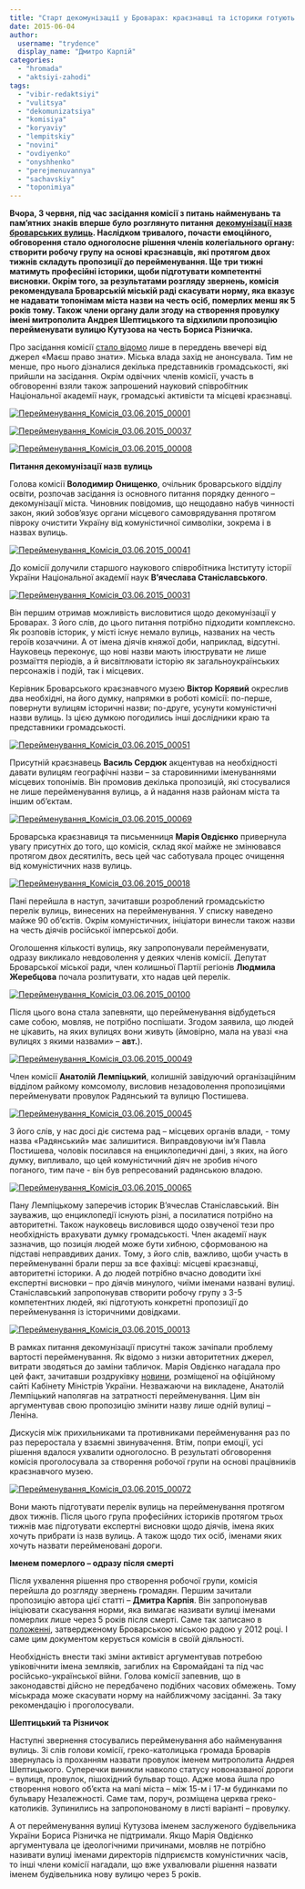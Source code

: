 ```yaml
---
title: "Старт декомунізації у Броварах: краєзнавці та історики готують пропозиції щодо перейменування вулиць"
date: 2015-06-04
author: 
  username: "trydence"
  display_name: "Дмитро Карпій"
categories: 
  - "hromada"
  - "aktsiyi-zahodi"
tags: 
  - "vibir-redaktsiyi"
  - "vulitsya"
  - "dekomunizatsiya"
  - "komisiya"
  - "koryaviy"
  - "lempitskiy"
  - "novini"
  - "ovdiyenko"
  - "onyshhenko"
  - "perejmenuvannya"
  - "sachavskiy"
  - "toponimiya"
---
```


**Вчора, 3 червня, під час засідання комісії з питань найменувань та пам’ятних знаків вперше було розглянуто питання** [**декомунізації назв броварських вулиць**](https://mpz.brovary.org/skilki-koshtuvatime-brovartsyam-dekomunizatsiya-nazv-vulits-nashogo-mista/)**. Наслідком тривалого, почасти емоційного, обговорення стало одноголосне рішення членів колегіального органу: створити робочу групу на основі краєзнавців, які протягом двох тижнів складуть пропозиції до перейменування. Ще три тижні матимуть професійні історики, щоби підготувати компетентні висновки. Окрім того, за результатами розгляду звернень, комісія рекомендувала Броварській міській раді скасувати норму, яка вказує не надавати топонімам міста назви на честь осіб, померлих менш як 5 років тому. Також члени органу дали згоду на створення провулку імені митрополита Андрея Шептицького та відхилили пропозицію перейменувати вулицю Кутузова на честь Бориса Різничка.**

Про засідання комісії [стало відомо](https://www.facebook.com/pravo.znaty.brovary/posts/803210186453896) лише в переддень ввечері від джерел «Маєш право знати». Міська влада захід не анонсувала. Тим не менше, про нього дізналися декілька представників громадськості, які прийшли на засідання. Окрім одвічних членів комісії, участь в обговоренні взяли також запрошений науковий співробітник Національної академії наук, громадські активісти та місцеві краєзнавці.

[![Перейменування_Комісія_03.06.2015_00001](https://mpz.brovary.org/wp-content/uploads/2015/06/Pereymenuvannya_Komisiya_03.06.2015_00001.jpg)](https://mpz.brovary.org/wp-content/uploads/2015/06/Pereymenuvannya_Komisiya_03.06.2015_00001.jpg)

[![Перейменування_Комісія_03.06.2015_00037](https://mpz.brovary.org/wp-content/uploads/2015/06/Pereymenuvannya_Komisiya_03.06.2015_00037.jpg)](https://mpz.brovary.org/wp-content/uploads/2015/06/Pereymenuvannya_Komisiya_03.06.2015_00037.jpg)

[![Перейменування_Комісія_03.06.2015_00008](https://mpz.brovary.org/wp-content/uploads/2015/06/Pereymenuvannya_Komisiya_03.06.2015_00008.jpg)](https://mpz.brovary.org/wp-content/uploads/2015/06/Pereymenuvannya_Komisiya_03.06.2015_00008.jpg)

**Питання декомунізації назв вулиць**

Голова комісії **Володимир Онищенко**, очільник броварського відділу освіти, розпочав засідання із основного питання порядку денного – декомунізації міста. Чиновник повідомив, що нещодавно набув чинності закон, який зобов’язує органи місцевого самоврядування протягом півроку очистити Україну від комуністичної символіки, зокрема і в назвах вулиць.

[![Перейменування_Комісія_03.06.2015_00041](https://mpz.brovary.org/wp-content/uploads/2015/06/Pereymenuvannya_Komisiya_03.06.2015_00041.jpg)](https://mpz.brovary.org/wp-content/uploads/2015/06/Pereymenuvannya_Komisiya_03.06.2015_00041.jpg)

До комісії долучили старшого наукового співробітника Інституту історії України Національної академії наук **В’ячеслава Станіславського**.

[![Перейменування_Комісія_03.06.2015_00031](https://mpz.brovary.org/wp-content/uploads/2015/06/Pereymenuvannya_Komisiya_03.06.2015_00031.jpg)](https://mpz.brovary.org/wp-content/uploads/2015/06/Pereymenuvannya_Komisiya_03.06.2015_00031.jpg)

Він першим отримав можливість висловитися щодо декомунізації у Броварах. З його слів, до цього питання потрібно підходити комплексно. Як розповів історик, у місті існує немало вулиць, названих на честь героїв козаччини. А от імена діячів княжої доби, наприклад, відсутні. Науковець переконує, що нові назви мають ілюструвати не лише розмаїття періодів, а й висвітлювати історію як загальноукраїнських персонажів і подій, так і місцевих.

Керівник Броварського краєзнавчого музею **Віктор Корявий** окреслив два необхідні, на його думку, напрямки в роботі комісії: по-перше, повернути вулицям історичні назви; по-друге, усунути комуністичні назви вулиць. Із цією думкою погодились інші дослідники краю та представники громадськості.

[![Перейменування_Комісія_03.06.2015_00051](https://mpz.brovary.org/wp-content/uploads/2015/06/Pereymenuvannya_Komisiya_03.06.2015_00051.jpg)](https://mpz.brovary.org/wp-content/uploads/2015/06/Pereymenuvannya_Komisiya_03.06.2015_00051.jpg)

Присутній краєзнавець **Василь Сердюк** акцентував на необхідності давати вулицям географічні назви – за старовинними іменуваннями місцевих топонімів. Він промовив декілька пропозицій, які стосувалися не лише перейменування вулиць, а й надання назв районам міста та іншим об’єктам.

[![Перейменування_Комісія_03.06.2015_00069](https://mpz.brovary.org/wp-content/uploads/2015/06/Pereymenuvannya_Komisiya_03.06.2015_00069.jpg)](https://mpz.brovary.org/wp-content/uploads/2015/06/Pereymenuvannya_Komisiya_03.06.2015_00069.jpg)

Броварська краєзнавиця та письменниця **Марія Овдієнко** привернула увагу присутніх до того, що комісія, склад якої майже не змінювався протягом двох десятиліть, весь цей час саботувала процес очищення від комуністичних назв вулиць.

[![Перейменування_Комісія_03.06.2015_00018](https://mpz.brovary.org/wp-content/uploads/2015/06/Pereymenuvannya_Komisiya_03.06.2015_00018.jpg)](https://mpz.brovary.org/wp-content/uploads/2015/06/Pereymenuvannya_Komisiya_03.06.2015_00018.jpg)

Пані перейшла в наступ, зачитавши розроблений громадськістю перелік вулиць, винесених на перейменування. У списку наведено майже 90 об’єктів. Окрім комуністичних, ініціатори винесли також назви на честь діячів російської імперської доби.

Оголошення кількості вулиць, яку запропонували перейменувати, одразу викликало невдоволення у деяких членів комісії. Депутат Броварської міської ради, член колишньої Партії регіонів **Людмила Жеребцова** почала розпитувати, хто надав цей перелік.

[![Перейменування_Комісія_03.06.2015_00100](https://mpz.brovary.org/wp-content/uploads/2015/06/Pereymenuvannya_Komisiya_03.06.2015_00100.jpg)](https://mpz.brovary.org/wp-content/uploads/2015/06/Pereymenuvannya_Komisiya_03.06.2015_00100.jpg)

Після цього вона стала запевняти, що перейменування відбудеться саме собою, мовляв, не потрібно поспішати. Згодом заявила, що людей не цікавить, на яких вулицях вони живуть (ймовірно, мала на увазі «на вулицях з якими назвами» – **авт.**).

[![Перейменування_Комісія_03.06.2015_00049](https://mpz.brovary.org/wp-content/uploads/2015/06/Pereymenuvannya_Komisiya_03.06.2015_00049.jpg)](https://mpz.brovary.org/wp-content/uploads/2015/06/Pereymenuvannya_Komisiya_03.06.2015_00049.jpg)

Член комісії **Анатолій Лемпіцький**, колишній завідуючий організаційним відділом райкому комсомолу, висловив незадоволення пропозиціями перейменувати провулок Радянський та вулицю Постишева.

[![Перейменування_Комісія_03.06.2015_00045](https://mpz.brovary.org/wp-content/uploads/2015/06/Pereymenuvannya_Komisiya_03.06.2015_00045.jpg)](https://mpz.brovary.org/wp-content/uploads/2015/06/Pereymenuvannya_Komisiya_03.06.2015_00045.jpg)

З його слів, у нас досі діє система рад – місцевих органів влади, - тому назва «Радянський» має залишитися. Виправдовуючи ім’я Павла Постишева, чоловік посилався на енциклопедичні дані, з яких, на його думку, випливало, що цей комуністичний діяч не зробив нічого поганого, тим паче - він був репресований радянською владою.

[![Перейменування_Комісія_03.06.2015_00065](https://mpz.brovary.org/wp-content/uploads/2015/06/Pereymenuvannya_Komisiya_03.06.2015_00065.jpg)](https://mpz.brovary.org/wp-content/uploads/2015/06/Pereymenuvannya_Komisiya_03.06.2015_00065.jpg)

Пану Лемпіцькому заперечив історик В’ячеслав Станіславський. Він зауважив, що енциклопедії існують різні, а посилатися потрібно на авторитетні. Також науковець висловився щодо озвученої тези про необхідність врахувати думку громадськості. Член академії наук зазначив, що позиція людей може бути хибною, сформованою на підставі неправдивих даних. Тому, з його слів, важливо, щоби участь в перейменуванні брали перш за все фахівці: місцеві краєзнавці, авторитетні історики. А до людей потрібно вчасно доводити їхні експертні висновки – про діячів минулого, чиїми іменами названі вулиці. Станіславський запропонував створити робочу групу з 3-5 компетентних людей, які підготують конкретні пропозиції до перейменування із історичними довідками.

[![Перейменування_Комісія_03.06.2015_00013](https://mpz.brovary.org/wp-content/uploads/2015/06/Pereymenuvannya_Komisiya_03.06.2015_00013.jpg)](https://mpz.brovary.org/wp-content/uploads/2015/06/Pereymenuvannya_Komisiya_03.06.2015_00013.jpg)

В рамках питання декомунізації присутні також зачіпали проблему вартості перейменування. Як відомо з низки авторитетних джерел, витрати зводяться до заміни табличок. Марія Овдієнко нагадала про цей факт, зачитавши роздруківку [новини](http://www.kmu.gov.ua/control/uk/publish/article?art_id=247718732&cat_id=244277212), розміщеної на офіційному сайті Кабінету Міністрів України. Незважаючи на викладене, Анатолій Лемпіцький наполягав на затратності перейменування. Цим він аргументував свою пропозицію змінити назву лише одній вулиці – Леніна.

Дискусія між прихильниками та противниками перейменування раз по раз переростала у взаємні звинувачення. Втім, попри емоції, усі рішення вдалося ухвалити одноголосно. В результаті обговорення комісія проголосувала за створення робочої групи на основі працівників краєзнавчого музею.

[![Перейменування_Комісія_03.06.2015_00072](https://mpz.brovary.org/wp-content/uploads/2015/06/Pereymenuvannya_Komisiya_03.06.2015_00072.jpg)](https://mpz.brovary.org/wp-content/uploads/2015/06/Pereymenuvannya_Komisiya_03.06.2015_00072.jpg)

Вони мають підготувати перелік вулиць на перейменування протягом двох тижнів. Після цього група професійних істориків протягом трьох тижнів має підготувати експертні висновки щодо діячів, імена яких хочуть прибрати із назв вулиць. А також щодо тих осіб, іменами яких хочуть назвати перейменовані дороги.

**Іменем померлого – одразу після смерті**

Після ухвалення рішення про створення робочої групи, комісія перейшла до розгляду звернень громадян. Першим зачитали пропозицію автора цієї статті – **Дмитра Карпія**. Він запропонував ініціювати скасування норми, яка вимагає називати вулиці іменами померлих лише через 5 років після смерті. Саме так записано в [положенні](http://docs.pravo-znaty.org.ua/p1302/12.04.2012/580-20-06), затвердженому Броварською міською радою у 2012 році. І саме цим документом керується комісія в своїй діяльності.

Необхідність внести такі зміни активіст аргументував потребою увіковічнити імена земляків, загиблих на Євромайдані та під час російсько-української війни. Голова комісії запевнив, що в законодавстві дійсно не передбачено подібних часових обмежень. Тому міськрада може скасувати норму на найближчому засіданні. За таку рекомендацію і проголосували.

**Шептицький та Різничок**

Наступні звернення стосувались перейменування або найменування вулиць. Зі слів голови комісії, греко-католицька громада Броварів звернулась із проханням назвати провулок іменем митрополита Андрея Шептицького. Суперечки виникли навколо статусу новоназваної дороги – вулиця, провулок, пішохідний бульвар тощо. Адже мова йшла про створення нового об’єкта на мапі міста – між 15-м і 17-м будинками по бульвару Незалежності. Саме там, поруч, розміщена церква греко-католиків. Зупинились на запропонованому в листі варіанті – провулку.

А от перейменування вулиці Кутузова іменем заслуженого будівельника України Бориса Різничка не підтримали. Якщо Марія Овдієнко аргументувала це ідеологічними причинами, мовляв не потрібно називати вулиці іменами директорів підприємств комуністичних часів, то інші члени комісії нагадали, що вже ухвалювали рішення назвати іменем будівельника нову вулицю через 5 років.
